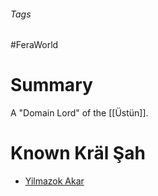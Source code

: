 ###### Tags

#FeraWorld

# Summary

A "Domain Lord" of the [[Üstün]].

# Known Kräl Şah
- [Yilmazok Akar](Yilmazok%20Akar.md)